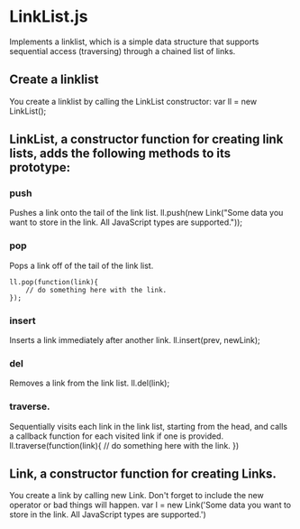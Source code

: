 # LinkList.js

Implements a linklist, which is a simple data structure that supports sequential access (traversing) through a chained list of links.

## Create a linklist
You create a linklist by calling the LinkList constructor:
    var ll = new LinkList();

## LinkList, a constructor function for creating link lists, adds the following methods to its prototype:

### push
Pushes a link onto the tail of the link list.
    ll.push(new Link("Some data you want to store in the link. All JavaScript types are supported."));

### pop
Pops a link off of the tail of the link list.

    ll.pop(function(link){
        // do something here with the link.
    });

### insert
Inserts a link immediately after another link.
    ll.insert(prev, newLink);

### del
Removes a link from the link list.
    ll.del(link);

### traverse.
Sequentially visits each link in the link list, starting from the head, and calls a callback function for each visited link if one is provided.
    ll.traverse(function(link){
        // do something here with the link.
    })

## Link, a constructor function for creating Links.
You create a link by calling new Link. Don't forget to include the new operator or bad things will happen.
    var l = new Link('Some data you want to store in the link. All JavaScript types are supported.')